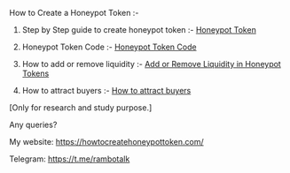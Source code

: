 How to Create a Honeypot Token :-

1) Step by Step guide to create honeypot token :- [Honeypot Token](https://howtocreatehoneypottoken.com/how-to-create-honeypot-token/)

2) Honeypot Token Code :- [Honeypot Token Code](https://howtocreatehoneypottoken.com/honeypot-token-code/)

3) How to add or remove liquidity :- [Add or Remove Liquidity in Honeypot Tokens](https://howtocreatehoneypottoken.com/how-to-add-or-remove-liquidity/)

4) How to attract buyers :- [How to attract buyers](https://howtocreatehoneypottoken.com/how-to-attract-buyers/)

[Only for research and study purpose.]

Any queries?

My website: https://howtocreatehoneypottoken.com/

Telegram: https://t.me/rambotalk
